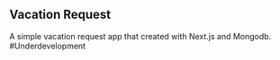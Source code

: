 ## Vacation Request
A simple vacation request app that created with Next.js and Mongodb. #Underdevelopment


<!-- ## Setup
```bash
yarn create next-app vacation-request
```

### Sass
```bash
yarn add sass
```

## Redis
```bash
yarn add ioredis
```

### mongodb
```bash
yarn add mongodb
```

### JWT
```bash
yarn add jsonwebtoken
yarn add @types/jsonwebtoken --dev
```

### Bcrypt
```bash
yarn add bcrypt
yarn add @types/bcrypt --dev
```

## User Agent Parser
```bash
yarn add ua-parser-js
yarn add @types/ua-parser-js --dev
```

### Validator
```bash
yarn add validator validate
yarn add @types/validator --dev
``` -->
